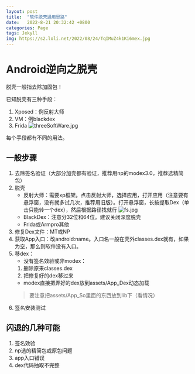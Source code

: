 ```yaml
---
layout: post
title:  "软件脱壳通用思路"
date:   2022-8-21 20:32:42 +0800
categories: Page
tags: Jekyll
img: https://s2.loli.net/2022/08/24/TqIMuZ4k1Ki6mex.jpg
---
```


# Android逆向之脱壳
脱壳一般指去除加固包！

已知脱壳有三种手段：
1. Xposed：例反射大师
2. VM：例blackdex
3. Frida
![threeSoftWare.jpg](https://s2.loli.net/2022/08/24/ROLyIMNzuVc62PT.jpg)

每个手段都有不同的用法。

## 一般步骤
1. 去除签名验证（大部分加壳都有验证，推荐用np的modex3.0，推荐选精简包）
2. 脱壳  
   - 反射大师：需要xp框架。点击反射大师，选择应用，打开应用（注意要有悬浮窗，没有就多试几次，推荐用旧版）。打开悬浮窗，长按提取Dex（单击只能转一个dex），然后根据路径找就行
   ![fs.jpg](https://s2.loli.net/2022/08/24/jiuPYecJ942QrC8.jpg)
   - BlackDex：注意分32位和64位。建议关闭深度脱壳
   - Frida或Armpro其他
3. 修复Dex文件：MT或NP
4. 获取App入口：改android:name。入口名一般在壳外classes.dex就有，如果为空，那么则软件没有入口。
5. 移dex：
   - 没有签名效验或非modex：
   1. 删除原来classes.dex
   2. 把修复好的dex移过来
   - modex直接把弄好的dex放到assets/App_Dex动态加载
   > 要注意把assets/App_So里面的东西放到lib下（看情况）
6. 签名安装测试
## 闪退的几种可能
1. 签名效验
2. np选的精简包或原包问题
3. app入口错误
4. dex代码抽取不完整
